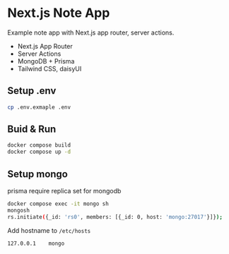 # Next.js Note App
Example note app with Next.js app router, server actions.
- Next.js App Router
- Server Actions
- MongoDB + Prisma
- Tailwind CSS, daisyUI


## Setup .env

```bash
cp .env.exmaple .env
```

## Buid & Run

```bash
docker compose build
docker compose up -d
```

## Setup mongo

prisma require replica set for mongodb

```bash
docker compose exec -it mongo sh
mongosh
rs.initiate({_id: 'rs0', members: [{_id: 0, host: 'mongo:27017'}]});
```

Add hostname to `/etc/hosts`

```
127.0.0.1    mongo
```
